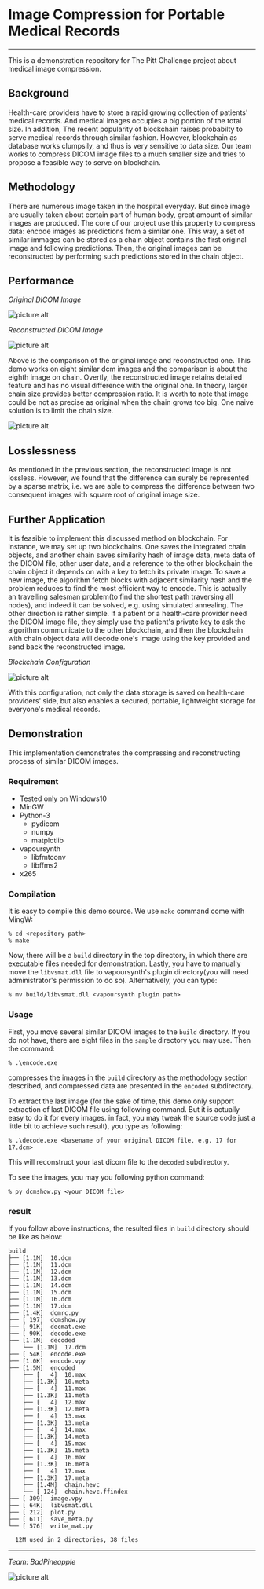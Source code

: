 Image Compression for Portable Medical Records<a name="TOP"></a>
==============================================

----
This is a demonstration repository for The Pitt Challenge project about medical image compression.


Background
----------
Health-care providers have to store a rapid growing collection of patients' medical records. And medical images occupies a big portion of the total size. In addition, The recent popularity of blockchain raises probabilty to serve medical records through similar fashion. However, blockchain as database works clumpsily, and thus is very sensitive to data size. Our team works to compress DICOM image files to a much smaller size and tries to propose a feasible way to serve on blockchain.

Methodology
-----------
There are numerous image taken in the hospital everyday. But since image are usually taken about certain part of human body, great amount of similar images are produced. The core of our project use this property to compress data: encode images as predictions from a similar one. This way, a set of similar immages can be stored as a chain object contains the first original image and following predictions. Then, the original images can be reconstructed by performing such predictions stored in the chain object.

Performance
-----------

*Original DICOM Image*

![picture alt](https://raw.githubusercontent.com/PITT-YIL204/DiCoMpress/master/demo/original.png)

*Reconstructed DICOM Image*

![picture alt](https://raw.githubusercontent.com/PITT-YIL204/DiCoMpress/master/demo/reconstructed.png)


Above is the comparison of the original image and reconstructed one. This demo works on eight similar dcm images and the comparison is about the eighth image on chain. Overtly, the reconstructed image retains detailed feature and has no visual difference with the original one.
In theory, larger chain size provides better compression ratio. It is worth to note that image could be not as precise as original when the chain grows too big. One naive solution is to limit the chain size.

![picture alt](https://raw.githubusercontent.com/PITT-YIL204/DiCoMpress/master/demo/ratio.png)


Losslessness
------------
As mentioned in the previous section, the reconstructed image is not lossless. However, we found that the  difference can surely be represented by a sparse matrix, i.e. we are able to compress the difference between two consequent images with square root of original image size.

Further Application
-------------------
It is feasible to implement this discussed method on blockchain. For instance, we may set up two blockchains. One saves the integrated chain objects, and another chain saves similarity hash of image data, meta data of the DICOM file, other user data, and a reference to the other blockchain the chain object it depends on with a key to fetch its private image. To save a new image, the algorithm fetch blocks with adjacent similarity hash and the problem reduces to find the most efficient way to encode. This is actually an travelling salesman problem(to find the shortest path traversing all nodes), and indeed it can be solved, e.g. using simulated annealing. 
The other direction is rather simple. If a patient or a health-care provider need the DICOM image file, they simply use the patient's private key to ask the algorithm communicate to the other blockchain, and then the blockchain with chain object data will decode one's image using the key provided and send back the reconstructed image.


*Blockchain Configuration*

![picture alt](https://raw.githubusercontent.com/PITT-YIL204/DiCoMpress/master/demo/blockchain.png)


With this configuration, not only the data storage is saved on health-care providers' side, but also enables a secured, portable, lightweight storage for everyone's medical records. 

Demonstration
-------------
This implementation demonstrates the compressing and reconstructing process of similar DICOM images.

### Requirement ###
* Tested only on Windows10
* MinGW
* Python-3
    * pydicom
    * numpy
    * matplotlib
* vapoursynth
    * libfmtconv
    * libffms2
* x265

### Compilation ###
It is easy to compile this demo source. We use `make` command come with MingW:

	% cd <repository path>
	% make

Now, there will be a `build` directory in the top directory, in which there are executable files needed for demonstration.
Lastly, you have to manually move the `libvsmat.dll` file to vapoursynth's plugin directory(you will need administrator's permission to do so). Alternatively, you can type:

	% mv build/libvsmat.dll <vapoursynth plugin path>

### Usage ###
First, you move several similar DICOM images to the `build` directory. If you do not have, there are eight files in the `sample` directory you may use. Then the command:

	% .\encode.exe
compresses the images in the `build` directory as the methodology section described, and compressed data are presented in the `encoded` subdirectory.

To extract the last image (for the sake of time, this demo only support extraction of last DICOM file using following command. But it is actually easy to do it for every images. in fact, you may tweak the source code just a little bit to achieve such result), you type as following:

	% .\decode.exe <basename of your original DICOM file, e.g. 17 for 17.dcm>
This will reconstruct your last dicom file to the `decoded` subdirectory.

To see the images, you may you following python command:

	% py dcmshow.py <your DICOM file>
### result ###
If you follow above instructions, the resulted files in `build` directory should be like as below:

	build
	├── [1.1M]  10.dcm
	├── [1.1M]  11.dcm
	├── [1.1M]  12.dcm
	├── [1.1M]  13.dcm
	├── [1.1M]  14.dcm
	├── [1.1M]  15.dcm
	├── [1.1M]  16.dcm
	├── [1.1M]  17.dcm
	├── [1.4K]  dcmrc.py
	├── [ 197]  dcmshow.py
	├── [ 91K]  decmat.exe
	├── [ 90K]  decode.exe
	├── [1.1M]  decoded
	│   └── [1.1M]  17.dcm
	├── [ 54K]  encode.exe
	├── [1.0K]  encode.vpy
	├── [1.5M]  encoded
	│   ├── [   4]  10.max
	│   ├── [1.3K]  10.meta
	│   ├── [   4]  11.max
	│   ├── [1.3K]  11.meta
	│   ├── [   4]  12.max
	│   ├── [1.3K]  12.meta
	│   ├── [   4]  13.max
	│   ├── [1.3K]  13.meta
	│   ├── [   4]  14.max
	│   ├── [1.3K]  14.meta
	│   ├── [   4]  15.max
	│   ├── [1.3K]  15.meta
	│   ├── [   4]  16.max
	│   ├── [1.3K]  16.meta
	│   ├── [   4]  17.max
	│   ├── [1.3K]  17.meta
	│   ├── [1.4M]  chain.hevc
	│   └── [ 124]  chain.hevc.ffindex
	├── [ 309]  image.vpy
	├── [ 64K]  libvsmat.dll
	├── [ 212]  plot.py
	├── [ 611]  save_meta.py
	└── [ 576]  write_mat.py

	  12M used in 2 directories, 38 files


----
*Team: BadPineapple*

![picture alt](https://raw.githubusercontent.com/PITT-YIL204/DiCoMpress/master/demo/BadPineapple.png)